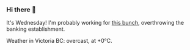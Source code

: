 ### Hi there :wave:

It's Wednesday! I'm probably working for [this bunch](https://github.com/kohofinancial), overthrowing the banking establishment.

Weather in Victoria BC: overcast, at +0°C.
